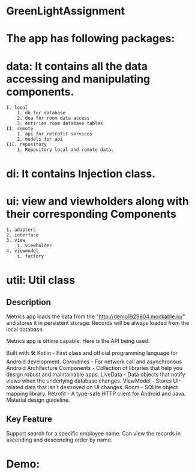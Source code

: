 # GreenLightAssignment

# The app has following packages:


# data: It contains all the data accessing and manipulating components.
	I. local
		1. db for database
		2. doa for room data access
		3. entiries room database tables
	II. remote
		1. api for retrofit services
		2. models for api
	III. repository
		1. Repository local and remote data.
# di: It contains Injection class.
# ui: view and viewholders along with their corresponding Components
	1. adapters 
	2. interface
	3. view
		i. viewholder
	4. viewmodel
		i. factory
# util: Util class


## Description
Metrics app loads the data from the "http://demo1929804.mockable.io/" and stores it in persistent storage. 
Records will be always loaded from the local database. 

Metrics app is offline capable.
Here is the API being used.

Built with 🛠
Kotlin - First class and official programming language for Android development.
Coroutines - For network call and asynchronous
Android Architecture Components - Collection of libraries that help you design robust and maintainable apps.
LiveData - Data objects that notify views when the underlying database changes.
ViewModel - Stores UI-related data that isn't destroyed on UI changes.
Room - SQLite object mapping library.
Retrofit - A type-safe HTTP client for Android and Java.
Material design guideline.


## Key Feature
Support search for a specific employee name.
Can view the records in ascending and descending order by name.

# Demo:

